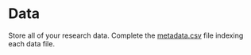 # Data
Store all of your research data. Complete the [metadata.csv](metadata.csv) file indexing each data file.
